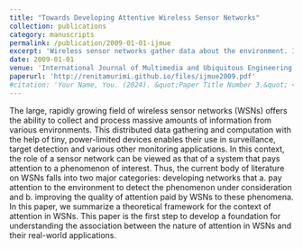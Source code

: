 ```yaml
---
title: "Towards Developing Attentive Wireless Sensor Networks"
collection: publications
category: manuscripts
permalink: /publication/2009-01-01-ijmue
excerpt: 'Wireless sensor networks gather data about the environment. In that sense, they are paying attention to the environment in which they are deployed. This paper develops a foundation for understanding the association between the nature of attention in WSNs and their real-world applications.'
date: 2009-01-01
venue: 'International Journal of Multimedia and Ubiquitous Engineering (Authors: Renita Machado, Sirin Tekinay)'
paperurl: 'http://renitamurimi.github.io/files/ijmue2009.pdf'
#citation: 'Your Name, You. (2024). &quot;Paper Title Number 3.&quot; <i>GitHub Journal of Bugs</i>. 1(3).'
---
```


The large, rapidly growing field of wireless sensor networks (WSNs) offers the ability to 
collect and process massive amounts of information from various environments. This 
distributed data gathering and computation with the help of tiny, power-limited devices 
enables their use in surveillance, target detection and various other monitoring applications. 
In this context, the role of a sensor network can be viewed as that of a system that pays 
attention to a phenomenon of interest. Thus, the current body of literature on WSNs falls into 
two major categories: developing networks that a. pay attention to the environment to detect 
the phenomenon under consideration and b. improving the quality of attention paid by WSNs 
to these phenomena. In this paper, we summarize a theoretical framework for the context of 
attention in WSNs. This paper is the first step to develop a foundation for understanding the 
association between the nature of attention in WSNs and their real-world applications.

